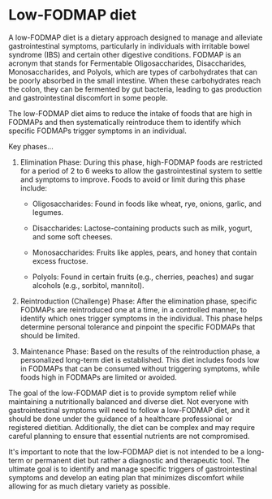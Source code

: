 # Low-FODMAP diet

A low-FODMAP diet is a dietary approach designed to manage and alleviate gastrointestinal symptoms, particularly in individuals with irritable bowel syndrome (IBS) and certain other digestive conditions. FODMAP is an acronym that stands for Fermentable Oligosaccharides, Disaccharides, Monosaccharides, and Polyols, which are types of carbohydrates that can be poorly absorbed in the small intestine. When these carbohydrates reach the colon, they can be fermented by gut bacteria, leading to gas production and gastrointestinal discomfort in some people.

The low-FODMAP diet aims to reduce the intake of foods that are high in FODMAPs and then systematically reintroduce them to identify which specific FODMAPs trigger symptoms in an individual.

Key phases…

1. Elimination Phase: During this phase, high-FODMAP foods are restricted for a period of 2 to 6 weeks to allow the gastrointestinal system to settle and symptoms to improve. Foods to avoid or limit during this phase include:

    * Oligosaccharides: Found in foods like wheat, rye, onions, garlic, and legumes.

    * Disaccharides: Lactose-containing products such as milk, yogurt, and some soft cheeses.

    * Monosaccharides: Fruits like apples, pears, and honey that contain excess fructose.

    * Polyols: Found in certain fruits (e.g., cherries, peaches) and sugar alcohols (e.g., sorbitol, mannitol).

2. Reintroduction (Challenge) Phase: After the elimination phase, specific FODMAPs are reintroduced one at a time, in a controlled manner, to identify which ones trigger symptoms in the individual. This phase helps determine personal tolerance and pinpoint the specific FODMAPs that should be limited.

3. Maintenance Phase: Based on the results of the reintroduction phase, a personalized long-term diet is established. This diet includes foods low in FODMAPs that can be consumed without triggering symptoms, while foods high in FODMAPs are limited or avoided.

The goal of the low-FODMAP diet is to provide symptom relief while maintaining a nutritionally balanced and diverse diet. Not everyone with gastrointestinal symptoms will need to follow a low-FODMAP diet, and it should be done under the guidance of a healthcare professional or registered dietitian. Additionally, the diet can be complex and may require careful planning to ensure that essential nutrients are not compromised.

It's important to note that the low-FODMAP diet is not intended to be a long-term or permanent diet but rather a diagnostic and therapeutic tool. The ultimate goal is to identify and manage specific triggers of gastrointestinal symptoms and develop an eating plan that minimizes discomfort while allowing for as much dietary variety as possible.
